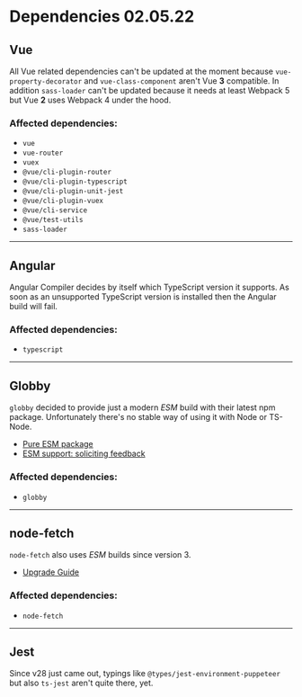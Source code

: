 # Dependencies 02.05.22

## Vue
All Vue related dependencies can't be updated at the moment because `vue-property-decorator` and `vue-class-component` aren't Vue **3** compatible.
In addition `sass-loader` can't be updated because it needs at least Webpack 5 but Vue **2** uses Webpack 4 under the hood. 

### Affected dependencies:
* `vue`
* `vue-router`
* `vuex`
* `@vue/cli-plugin-router`
* `@vue/cli-plugin-typescript`
* `@vue/cli-plugin-unit-jest`
* `@vue/cli-plugin-vuex`
* `@vue/cli-service`
* `@vue/test-utils`
* `sass-loader`

---

## Angular
Angular Compiler decides by itself which TypeScript version it supports.
As soon as an unsupported TypeScript version is installed then the Angular build will fail.

### Affected dependencies:
* `typescript`

---

## Globby
`globby` decided to provide just a modern *ESM* build with their latest npm package. 
Unfortunately there's no stable way of using it with Node or TS-Node.

* [Pure ESM package](https://gist.github.com/sindresorhus/a39789f98801d908bbc7ff3ecc99d99c#how-can-i-make-my-typescript-project-output-esm)
* [ESM support: soliciting feedback](https://github.com/TypeStrong/ts-node/issues/1007)

### Affected dependencies:
* `globby`

---

## node-fetch
`node-fetch` also uses *ESM* builds since version 3.
* [Upgrade Guide](https://github.com/node-fetch/node-fetch/blob/main/docs/v3-UPGRADE-GUIDE.md)

### Affected dependencies:
* `node-fetch`

---

## Jest

Since v28 just came out, typings like `@types/jest-environment-puppeteer` but also `ts-jest` aren't quite there, yet.
